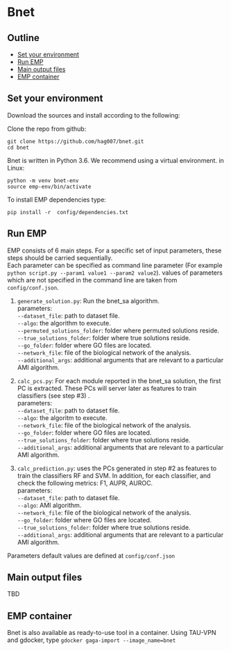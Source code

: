 # Bnet


## Outline


- [Set your environment](#set-your-environment)
- [Run EMP](#run-emp)
- [Main output files](#main-output-files)
- [EMP container](#emp-container)

## Set your environment

Download the sources and install according to the following:

Clone the repo from github:
```
git clone https://github.com/hag007/bnet.git
cd bnet
```

Bnet is written in Python 3.6. We recommend using a virtual environment. in Linux:
```
python -m venv bnet-env
source emp-env/bin/activate
```

To install EMP dependencies type:
```
pip install -r  config/dependencies.txt
```

## Run EMP

EMP consists of 6 main steps. For a specific set of input parameters, these steps should be carried sequentially.  
Each parameter can be specified as command line parameter (For example `python script.py --param1 value1 --param2 value2`). values of parameters which are not specified in the command line are taken from `config/conf.json`.      

  
1. `generate_solution.py`: Run the bnet_sa algorithm.  
parameters:  
`--dataset_file`: path to dataset file.  
`--algo`: the algorithm to execute.  
`--permuted_solutions_folder`: folder where permuted solutions reside.  
`--true_solutions_folder`: folder where true solutions reside.  
`--go_folder`: folder where GO files are located.  
`--network_file`: file of the biological network of the analysis.  
`--additional_args`: additional arguments that are relevant to a particular AMI algorithm. 

2. `calc_pcs.py`: For each module reported in the bnet_sa solution, the first PC is extracted. These PCs will server later as features to train classifiers (see step #3) .  
parameters:  
`--dataset_file`: path to dataset file.  
`--algo`: the algoritm to execute.  
`--network_file`: file of the biological network of the analysis.  
`--go_folder`: folder where GO files are located.  
`--true_solutions_folder`: folder where true solutions reside.  
`--additional_args`: additional arguments that are relevant to a particular AMI algorithm. 

3. `calc_prediction.py`: uses the PCs generated in step #2 as features to train the classifiers RF and SVM. In addition, for each classifier, and check the following metrics: F1, AUPR, AUROC.  
parameters:  
`--dataset_file`: path to dataset file.  
`--algo`: AMI algorithm.  
`--network_file`: file of the biological network of the analysis.  
`--go_folder`: folder where GO files are located.  
`--true_solutions_folder`: folder where true solutions reside.  
`--additional_args`: additional arguments that are relevant to a particular AMI algorithm. 

Parameters default values are defined at `config/conf.json`  

## Main output files

TBD

## EMP container
Bnet is also available as ready-to-use tool in a container.
Using TAU-VPN and gdocker, type `gdocker gaga-import --image_name=bnet`

